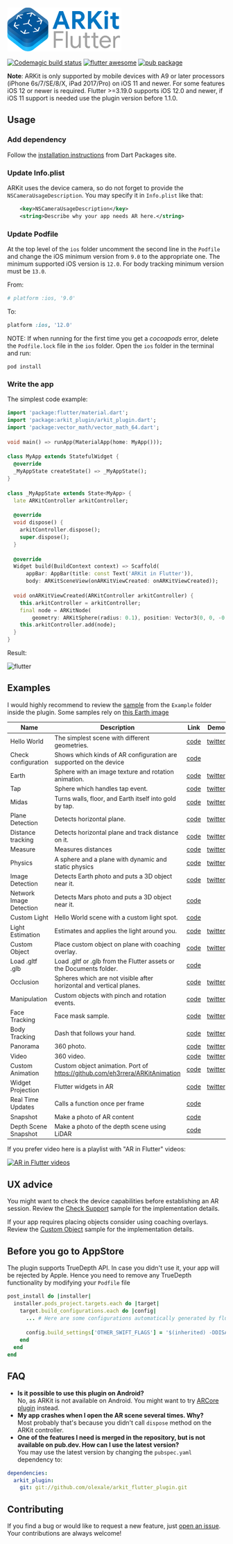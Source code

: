 ![logo](./logo.png)

[![Codemagic build status](https://api.codemagic.io/apps/5cb0a01178f5790010ab6978/5cb0a01178f5790010ab6977/status_badge.svg)](https://codemagic.io/apps/5cb0a01178f5790010ab6978/5cb0a01178f5790010ab6977/latest_build) [![flutter awesome](https://img.shields.io/badge/Awesome-Flutter-blue.svg?longCache=true&style=flat-square)](https://github.com/Solido/awesome-flutter)
[![pub package](https://img.shields.io/pub/v/arkit_plugin.svg)](https://pub.dartlang.org/packages/arkit_plugin)

**Note**: ARKit is only supported by mobile devices with A9 or later processors (iPhone 6s/7/SE/8/X, iPad 2017/Pro) on iOS 11 and newer. For some features iOS 12 or newer is required. Flutter >=3.19.0 supports iOS 12.0 and newer, if iOS 11 support is needed use the plugin version before 1.1.0.

## Usage

### Add dependency

Follow the [installation instructions](https://pub.dartlang.org/packages/arkit_plugin#-installing-tab-) from Dart Packages site.

### Update Info.plist

ARKit uses the device camera, so do not forget to provide the `NSCameraUsageDescription`. You may specify it in `Info.plist` like that:
```xml
    <key>NSCameraUsageDescription</key>
    <string>Describe why your app needs AR here.</string>
```

### Update Podfile

At the top level of the `ios` folder uncomment the second line in the `Podfile` and change the iOS minimum version from `9.0` to the appropriate one.
The minimum supported iOS version is `12.0`. For body tracking minimum version must be `13.0`.

From:
```ruby
# platform :ios, '9.0'
```
To:

```ruby
platform :ios, '12.0'
```

NOTE: If when running for the first time you get a _cocoapods_ error, delete the `Podfile.lock` file in the `ios` folder. Open the `ios` folder in the terminal and run:
```
pod install
```

### Write the app

The simplest code example:

```dart
import 'package:flutter/material.dart';
import 'package:arkit_plugin/arkit_plugin.dart';
import 'package:vector_math/vector_math_64.dart';

void main() => runApp(MaterialApp(home: MyApp()));

class MyApp extends StatefulWidget {
  @override
  _MyAppState createState() => _MyAppState();
}

class _MyAppState extends State<MyApp> {
  late ARKitController arkitController;

  @override
  void dispose() {
    arkitController.dispose();
    super.dispose();
  }

  @override
  Widget build(BuildContext context) => Scaffold(
      appBar: AppBar(title: const Text('ARKit in Flutter')),
      body: ARKitSceneView(onARKitViewCreated: onARKitViewCreated));

  void onARKitViewCreated(ARKitController arkitController) {
    this.arkitController = arkitController;
    final node = ARKitNode(
        geometry: ARKitSphere(radius: 0.1), position: Vector3(0, 0, -0.5));
    this.arkitController.add(node);
  }
}
```
Result:

![flutter](./demo.gif)

## Examples

I would highly recommend to review the [sample](https://github.com/olexale/arkit_flutter_plugin/blob/master/example/lib/main.dart) from the `Example` folder inside the plugin. Some samples rely on [this Earth image](https://upload.wikimedia.org/wikipedia/commons/9/97/The_Earth_seen_from_Apollo_17.jpg)

| Name        | Description                                                                 | Link | Demo |
|-------------|-----------------------------------------------------------------------------|------------------------------------------------------|----|
| Hello World | The simplest scene with different geometries.                               | [code](https://github.com/olexale/arkit_flutter_plugin/blob/master/example/lib/hello_world.dart)| [twitter](https://twitter.com/OlexaLe/status/1118441432707149824) |
| Check configuration | Shows which kinds of AR configuration are supported on the device           | [code](https://github.com/olexale/arkit_flutter_plugin/blob/master/example/lib/check_support_page.dart)|  |
| Earth       | Sphere with an image texture and rotation animation.                        | [code](https://github.com/olexale/arkit_flutter_plugin/blob/master/example/lib/earth_page.dart) | [twitter](https://twitter.com/OlexaLe/status/1118441432707149824) |
| Tap         | Sphere which handles tap event.                                             | [code](https://github.com/olexale/arkit_flutter_plugin/blob/master/example/lib/tap_page.dart) | [twitter](https://twitter.com/OlexaLe/status/1118441432707149824) |
| Midas         | Turns walls, floor, and Earth itself into gold by tap.                      | [code](https://github.com/olexale/arkit_flutter_plugin/blob/master/example/lib/midas_page.dart) | [twitter](https://twitter.com/OlexaLe/status/1401561106552967173) |
| Plane Detection | Detects horizontal plane.                                                   | [code](https://github.com/olexale/arkit_flutter_plugin/blob/master/example/lib/plane_detection_page.dart) | [twitter](https://twitter.com/OlexaLe/status/1118870195743883266) |
| Distance tracking | Detects horizontal plane and track distance on it.                          | [code](https://github.com/olexale/arkit_flutter_plugin/blob/master/example/lib/distance_tracking_page.dart) | [twitter](https://twitter.com/OlexaLe/status/1121022506180149248) |
| Measure | Measures distances                                                          | [code](https://github.com/olexale/arkit_flutter_plugin/blob/master/example/lib/measure_page.dart) | [twitter](https://twitter.com/OlexaLe/status/1121022506180149248) |
| Physics | A sphere and a plane with dynamic and static physics                        | [code](https://github.com/olexale/arkit_flutter_plugin/blob/master/example/lib/physics_page.dart) | [twitter](https://twitter.com/OlexaLe/status/1119233047851884547) |
| Image Detection | Detects Earth photo and puts a 3D object near it.                           | [code](https://github.com/olexale/arkit_flutter_plugin/blob/master/example/lib/image_detection_page.dart) | [twitter](https://twitter.com/OlexaLe/status/1120287361974378496) |
| Network Image Detection | Detects Mars photo and puts a 3D object near it.                            | [code](https://github.com/olexale/arkit_flutter_plugin/blob/master/example/lib/network_image_detection.dart) | |
| Custom Light | Hello World scene with a custom light spot.                                 | [code](https://github.com/olexale/arkit_flutter_plugin/blob/master/example/lib/custom_light_page.dart) | |
| Light Estimation | Estimates and applies the light around you.                                 | [code](https://github.com/olexale/arkit_flutter_plugin/blob/master/example/lib/light_estimate_page.dart) | [twitter](https://twitter.com/OlexaLe/status/1120671744426221573) |
| Custom Object | Place custom object on plane with coaching overlay.                         | [code](https://github.com/olexale/arkit_flutter_plugin/blob/master/example/lib/custom_object_page.dart) | [twitter](https://twitter.com/OlexaLe/status/1121037162852569090) |
| Load .gltf .glb | Load .gltf or .glb from the Flutter assets or the Documents folder.         | [code](https://github.com/olexale/arkit_flutter_plugin/blob/master/example/lib/load_gltf_or_glb_page.dart) | |
| Occlusion | Spheres which are not visible after horizontal and vertical planes.         | [code](https://github.com/olexale/arkit_flutter_plugin/blob/master/example/lib/occlusion_page.dart)|[twitter](https://twitter.com/OlexaLe/status/1121421315364274177) |
| Manipulation | Custom objects with pinch and rotation events.                              | [code](https://github.com/olexale/arkit_flutter_plugin/blob/master/example/lib/manipulation_page.dart)|[twitter](https://twitter.com/OlexaLe/status/1123893412279791616) |
| Face Tracking | Face mask sample.                                                           | [code](https://github.com/olexale/arkit_flutter_plugin/blob/master/example/lib/face_detection_page.dart)|[twitter](https://twitter.com/OlexaLe/status/1143483440278454277) |
| Body Tracking | Dash that follows your hand.                                                | [code](https://github.com/olexale/arkit_flutter_plugin/blob/master/example/lib/body_tracking_page.dart)|[twitter](https://twitter.com/OlexaLe/status/1449408839393087494) |
| Panorama | 360 photo.                                                                  | [code](https://github.com/olexale/arkit_flutter_plugin/blob/master/example/lib/panorama_page.dart)|[twitter](https://twitter.com/OlexaLe/status/1154665277654781952) |
| Video | 360 video.                                                                  | [code](https://github.com/olexale/arkit_flutter_plugin/blob/master/example/lib/video_page.dart)|[twitter](https://twitter.com/OlexaLe/status/1406997587132026885) |
| Custom Animation | Custom object animation. Port of https://github.com/eh3rrera/ARKitAnimation | [code](https://github.com/olexale/arkit_flutter_plugin/blob/master/example/lib/custom_animation_page.dart)|[twitter](https://twitter.com/OlexaLe/status/1173587705206366209) |
| Widget Projection | Flutter widgets in AR                                                       | [code](https://github.com/olexale/arkit_flutter_plugin/blob/master/example/lib/widget_projection.dart)|[twitter](https://twitter.com/OlexaLe/status/1174678765592567814) |
| Real Time Updates | Calls a function once per frame                                             | [code](https://github.com/olexale/arkit_flutter_plugin/blob/master/example/lib/real_time_updates.dart)| |
| Snapshot | Make a photo of AR content                                                  | [code](https://github.com/olexale/arkit_flutter_plugin/blob/master/example/lib/snapshot_scene.dart)| |
| Depth Scene Snapshot | Make a photo of the depth scene using LiDAR                                          | [code](https://github.com/olexale/arkit_flutter_plugin/blob/master/example/lib/snapshot_depth_scene.dart)| |

If you prefer video here is a playlist with "AR in Flutter" videos:

[![AR in Flutter videos](https://img.youtube.com/vi/gOgCdl5_E7k/0.jpg)](https://www.youtube.com/watch?v=MaH4L6R8ZfQ&list=PLjaSBcAZ8TqGoWj3FE96uQ2gGPDGaXbDp "AR in Flutter videos")

## UX advice
You might want to check the device capabilities before establishing an AR session. Review the [Check Support](https://github.com/olexale/arkit_flutter_plugin/blob/master/example/lib/check_support_page.dart) sample for the implementation details.

If your app requires placing objects consider using coaching overlays. Review the [Custom Object](https://github.com/olexale/arkit_flutter_plugin/blob/master/example/lib/custom_object_page.dart) sample for the implementation details.

## Before you go to AppStore
The plugin supports TrueDepth API. In case you didn't use it, your app will be rejected by Apple. Hence you need to remove any TrueDepth functionality by modifying your `Podfile` file
```Ruby
post_install do |installer|
  installer.pods_project.targets.each do |target|
    target.build_configurations.each do |config|
      ... # Here are some configurations automatically generated by flutter

      config.build_settings['OTHER_SWIFT_FLAGS'] = '$(inherited) -DDISABLE_TRUEDEPTH_API'
    end
  end
end
```

## FAQ
- **Is it possible to use this plugin on Android?**  
No, as ARKit is not available on Android. You might want to try [ARCore plugin](https://pub.dev/packages/arcore_flutter_plugin) instead.
- **My app crashes when I open the AR scene several times. Why?**  
Most probably that's because you didn't call `dispose` method on the ARKit controller.
- **One of the features I need is merged in the repository, but is not available on pub.dev. How can I use the latest version?**  
You may use the latest version by changing the `pubspec.yaml` dependency to:
```yaml
dependencies:
  arkit_plugin:
    git: git://github.com/olexale/arkit_flutter_plugin.git
```

## Contributing

If you find a bug or would like to request a new feature, just [open an issue](https://github.com/olexale/arkit_flutter_plugin/issues/new). Your contributions are always welcome!
